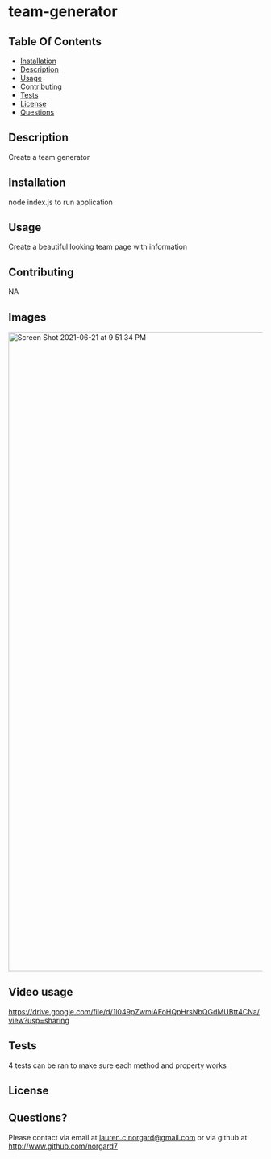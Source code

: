 # team-generator

  


  ## Table Of Contents
* [Installation](#Installation)
* [Description](#description)
* [Usage](#usage)
* [Contributing](#contributing)
* [Tests](#tests)
* [License](#license)
* [Questions](#questions)



## Description
Create a team generator

## Installation
node index.js to run application

## Usage 

Create a beautiful looking team page with information

## Contributing
NA

## Images
<img width="1266" alt="Screen Shot 2021-06-21 at 9 51 34 PM" src="https://user-images.githubusercontent.com/74121562/122856863-30026200-d2dd-11eb-8322-eafadf3c8067.png">

## Video usage
https://drive.google.com/file/d/1l049pZwmiAFoHQpHrsNbQGdMUBtt4CNa/view?usp=sharing


## Tests
4 tests can be ran to make sure each method and property works

## License 


## Questions? 
Please contact via email at <lauren.c.norgard@gmail.com> or via github at <http://www.github.com/norgard7>

##
